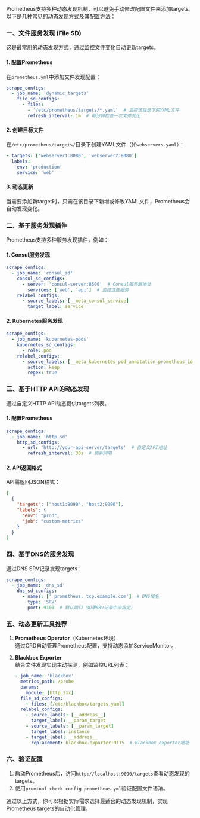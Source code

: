Prometheus支持多种动态发现机制，可以避免手动修改配置文件来添加targets。以下是几种常见的动态发现方式及其配置方法：


### **一、文件服务发现 (File SD)**
这是最常用的动态发现方式，通过监控文件变化自动更新targets。

#### 1. **配置Prometheus**
在`prometheus.yml`中添加文件发现配置：
```yaml
scrape_configs:
  - job_name: 'dynamic_targets'
    file_sd_configs:
      - files:
        - '/etc/prometheus/targets/*.yaml'  # 监控该目录下的YAML文件
        refresh_interval: 1m  # 每分钟检查一次文件变化
```

#### 2. **创建目标文件**
在`/etc/prometheus/targets/`目录下创建YAML文件（如`webservers.yaml`）：
```yaml
- targets: ['webserver1:8080', 'webserver2:8080']
  labels:
    env: 'production'
    service: 'web'
```

#### 3. **动态更新**
当需要添加新target时，只需在该目录下新增或修改YAML文件，Prometheus会自动发现变化。


### **二、基于服务发现插件**
Prometheus支持多种服务发现插件，例如：

#### 1. **Consul服务发现**
```yaml
scrape_configs:
  - job_name: 'consul_sd'
    consul_sd_configs:
      - server: 'consul-server:8500'  # Consul服务器地址
        services: ['web', 'api']  # 监控这些服务
    relabel_configs:
      - source_labels: [__meta_consul_service]
        target_label: service
```

#### 2. **Kubernetes服务发现**
```yaml
scrape_configs:
  - job_name: 'kubernetes-pods'
    kubernetes_sd_configs:
      - role: pod
    relabel_configs:
      - source_labels: [__meta_kubernetes_pod_annotation_prometheus_io_scrape]
        action: keep
        regex: true
```


### **三、基于HTTP API的动态发现**
通过自定义HTTP API动态提供targets列表。

#### 1. **配置Prometheus**
```yaml
scrape_configs:
  - job_name: 'http_sd'
    http_sd_configs:
      - url: 'http://your-api-server/targets'  # 自定义API地址
        refresh_interval: 30s  # 刷新间隔
```

#### 2. **API返回格式**
API需返回JSON格式：
```json
[
  {
    "targets": ["host1:9090", "host2:9090"],
    "labels": {
      "env": "prod",
      "job": "custom-metrics"
    }
  }
]
```


### **四、基于DNS的服务发现**
通过DNS SRV记录发现targets：
```yaml
scrape_configs:
  - job_name: 'dns_sd'
    dns_sd_configs:
      - names: ['_prometheus._tcp.example.com']  # DNS域名
        type: 'SRV'
        port: 9100  # 默认端口（如果SRV记录中未指定）
```


### **五、动态更新工具推荐**
1. **Prometheus Operator**（Kubernetes环境）  
   通过CRD自动管理Prometheus配置，支持动态添加ServiceMonitor。

2. **Blackbox Exporter**  
   结合文件发现实现主动探测，例如监控URL列表：
   ```yaml
   - job_name: 'blackbox'
     metrics_path: /probe
     params:
       module: [http_2xx]
     file_sd_configs:
       - files: [/etc/blackbox/targets.yaml]
     relabel_configs:
       - source_labels: [__address__]
         target_label: __param_target
       - source_labels: [__param_target]
         target_label: instance
       - target_label: __address__
         replacement: blackbox-exporter:9115  # Blackbox exporter地址
   ```


### **六、验证配置**
1. 启动Prometheus后，访问`http://localhost:9090/targets`查看动态发现的targets。
2. 使用`promtool check config prometheus.yml`验证配置文件语法。


通过以上方式，你可以根据实际需求选择最适合的动态发现机制，实现Prometheus targets的自动化管理。

